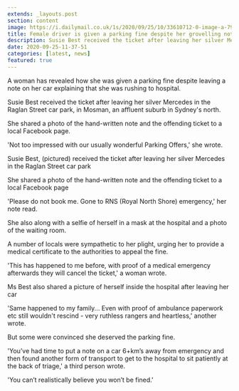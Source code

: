 ```yaml
---
extends: _layouts.post
section: content
image: https://i.dailymail.co.uk/1s/2020/09/25/10/33610712-0-image-a-79_1601027972198.jpg 
title: Female driver is given a parking fine despite her grovelling note to inspectors about hospital visit 
description: Susie Best received the ticket after leaving her silver Mercedes in the Raglan Street car park, in Mosman, an affluent suburb in Sydneys north. 
date: 2020-09-25-11-37-51 
categories: [latest, news] 
featured: true 
--- 
```

A woman has revealed how she was given a parking fine despite leaving a note on her car explaining that she was rushing to hospital.

Susie Best received the ticket after leaving her silver Mercedes in the Raglan Street car park, in Mosman, an affluent suburb in Sydney's north.

She shared a photo of the hand-written note and the offending ticket to a local Facebook page. 

'Not too impressed with our usually wonderful Parking Offers,' she wrote.

Susie Best, (pictured) received the ticket after leaving her silver Mercedes in the Raglan Street car park

She shared a photo of the hand-written note and the offending ticket to a local Facebook page

'Please do not book me. Gone to RNS (Royal North Shore) emergency,' her note read.   

She also along with a selfie of herself in a mask at the hospital and a photo of the waiting room. 

A number of locals were sympathetic to her plight, urging her to provide a medical certificate to the authorities to appeal the fine.

'This has happened to me before, with proof of a medical emergency afterwards they will cancel the ticket,' a woman wrote.

Ms Best also shared a picture of herself inside the hospital after leaving her car  

'Same happened to my family... Even with proof of ambulance paperwork etc still wouldn't rescind - very ruthless rangers and heartless,' another wrote.

But some were convinced she deserved the parking fine. 

'You’ve had time to put a note on a car 6+km’s away from emergency and then found another form of transport to get to the hospital to sit patiently at the back of triage,' a third person wrote.  

'You can’t realistically believe you won’t be fined.'

